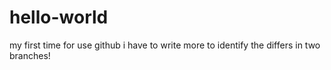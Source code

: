 # hello-world
my first time for use github
i have to write more to identify the differs in two branches!
